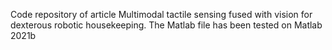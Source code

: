 Code repository of article Multimodal tactile sensing fused with vision for dexterous robotic housekeeping. The Matlab file has been tested on Matlab 2021b
